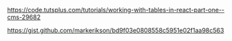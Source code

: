 https://code.tutsplus.com/tutorials/working-with-tables-in-react-part-one--cms-29682

https://gist.github.com/markerikson/bd9f03e0808558c5951e02f1aa98c563
